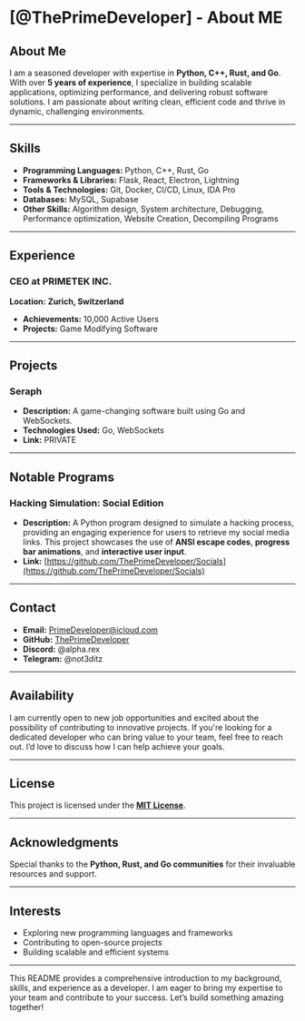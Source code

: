 # [@ThePrimeDeveloper] - About ME

## About Me

I am a seasoned developer with expertise in **Python, C++, Rust, and Go**. With over **5 years of experience**, I specialize in building scalable applications, optimizing performance, and delivering robust software solutions. I am passionate about writing clean, efficient code and thrive in dynamic, challenging environments.

---

## Skills

- **Programming Languages:** Python, C++, Rust, Go
- **Frameworks & Libraries:** Flask, React, Electron, Lightning
- **Tools & Technologies:** Git, Docker, CI/CD, Linux, IDA Pro
- **Databases:** MySQL, Supabase
- **Other Skills:** Algorithm design, System architecture, Debugging, Performance optimization, Website Creation, Decompiling Programs

---

## Experience

### **CEO** at **PRIMETEK INC.**
**Location:** **Zurich, Switzerland**
- **Achievements:** 10,000 Active Users
- **Projects:** Game Modifying Software

---

## Projects

### **Seraph**
- **Description:** A game-changing software built using Go and WebSockets.
- **Technologies Used:** Go, WebSockets
- **Link:** PRIVATE

---

## Notable Programs

### **Hacking Simulation: Social Edition**
- **Description:** A Python program designed to simulate a hacking process, providing an engaging experience for users to retrieve my social media links. This project showcases the use of **ANSI escape codes**, **progress bar animations**, and **interactive user input**.
- **Link:** [https://github.com/ThePrimeDeveloper/Socials](https://github.com/ThePrimeDeveloper/Socials)

---

## Contact

- **Email:** PrimeDeveloper@icloud.com
- **GitHub:** [ThePrimeDeveloper](https://github.com/ThePrimeDeveloper)
- **Discord:** @alpha.rex
- **Telegram:** @not3ditz

---

## Availability

I am currently open to new job opportunities and excited about the possibility of contributing to innovative projects. If you're looking for a dedicated developer who can bring value to your team, feel free to reach out. I’d love to discuss how I can help achieve your goals.

---

## License

This project is licensed under the **[MIT License](LICENSE)**.

---

## Acknowledgments

Special thanks to the **Python, Rust, and Go communities** for their invaluable resources and support.

---

## Interests

- Exploring new programming languages and frameworks
- Contributing to open-source projects
- Building scalable and efficient systems

---

This README provides a comprehensive introduction to my background, skills, and experience as a developer. I am eager to bring my expertise to your team and contribute to your success. Let’s build something amazing together!
